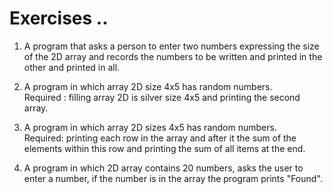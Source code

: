 # Exercises ..

1. A program that asks a person to enter two numbers expressing the size of the 2D array and records the numbers to be written and printed in the other and printed in all.

2. A program in which array 2D size 4x5 has random numbers.  
   Required : filling array 2D is silver size 4x5 and printing the second array.

3. A program in which array 2D sizes 4x5 has random numbers.  
   Required: printing each row in the array and after it the sum of the elements within this row and printing the sum of all items at the end.

4. A program in which 2D array contains 20 numbers, asks the user to enter a number, if the number is in the array the program prints "Found".
